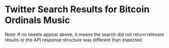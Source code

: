 # Twitter Search Results for Bitcoin Ordinals Music


Note: If no tweets appear above, it means the search did not return relevant results or the API response structure was different than expected.
